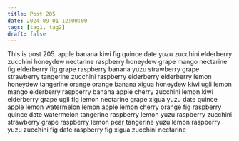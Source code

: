 ```yaml
---
title: Post 205
date: 2024-09-01 12:00:00
tags: [tag1, tag2]
draft: false
---
```

This is post 205.
apple
banana
kiwi
fig
quince
date
yuzu
zucchini
elderberry
zucchini
honeydew
nectarine
raspberry
honeydew
grape
mango
nectarine
fig
elderberry
fig
grape
raspberry
banana
yuzu
strawberry
grape
strawberry
tangerine
zucchini
raspberry
elderberry
elderberry
lemon
honeydew
tangerine
orange
orange
banana
xigua
honeydew
kiwi
ugli
lemon
mango
elderberry
raspberry
banana
apple
cherry
zucchini
lemon
kiwi
elderberry
grape
ugli
fig
lemon
nectarine
grape
xigua
yuzu
date
quince
apple
lemon
watermelon
lemon
apple
lemon
cherry
orange
fig
raspberry
quince
date
watermelon
tangerine
raspberry
lemon
yuzu
raspberry
zucchini
strawberry
grape
raspberry
lemon
pear
tangerine
yuzu
lemon
raspberry
yuzu
zucchini
fig
date
raspberry
fig
xigua
zucchini
nectarine
